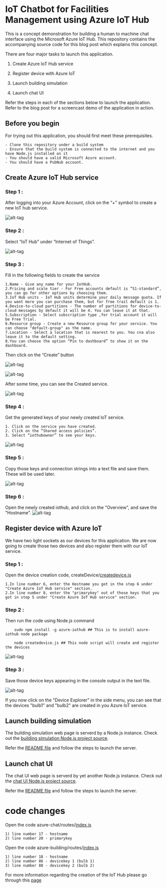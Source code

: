 # IoT Chatbot for Facilities Management using Azure IoT Hub

This is a concept demonstration for building a human to machine chat interface using the Microsoft Azure IoT Hub.
This repository contains the accompanying source code for this blog post which explains this concept.

There are four major tasks to launch this application. 

1. Create Azure IoT Hub service

2. Register device with Azure IoT

3. Launch building simulation

4. Launch chat UI

Refer the steps in each of the sections below to launch the application. Refer to the blog post for a screencast demo of the application in action. 


## Before you begin

For trying out this application, you should first meet these prerequisites. 

	- Clone this repository under a build system
	- Ensure that the build system is connected to the internet and you have Node.js installed on it
	- You should have a valid Microsoft Azure account.
	- You should have a PubNub account.

## Create Azure IoT Hub service

### Step 1 : 
After logging into your Azure Account, click on the “+” symbol to create a new IoT hub service. 

![alt-tag](https://github.com/shyampurk/bldg-mgmt-azure-iot/blob/master/screenshots/azure/acb_1.png)

### Step 2 :
Select “IoT Hub” under “Internet of Things”.

![alt-tag](https://github.com/shyampurk/bldg-mgmt-azure-iot/blob/master/screenshots/azure/acb_2.png)

### Step 3 : 
Fill in the following fields to create the service

	1.Name - Give any name for your IotHub.
	2.Pricing and scale tier - For Free accounts default is “S1-standard”, you can go for other options by choosing them.
	3.IoT Hub units - IoT Hub units determine your daily message quota. If you want more you can purchase them, but for free trail default is 1.
	4.Device-to-cloud partitions - The number of partitions for device-to-cloud messages by default it will be 4. You can leave it at that.
	5.Subscription - Select subscription type ,for trial account it will be Free Trial.
	6.Resource group - Create a new Resource group for your service. You can choose "default-group" as the name.
	7.Location - Select a location that is nearest to you. You cna also leave it to the default setting.
	8.You can choose the option “Pin to dashboard” to show it on the dashboard.
	
Then click on the “Create” button

![alt-tag](https://github.com/shyampurk/bldg-mgmt-azure-iot/blob/master/screenshots/azure/acb_3.png)

![alt-tag](https://github.com/shyampurk/bldg-mgmt-azure-iot/blob/master/screenshots/azure/acb_4.png)


After some time, you can see the Created service.

![alt-tag](https://github.com/shyampurk/bldg-mgmt-azure-iot/blob/master/screenshots/azure/acb_5.png)


### Step 4 : 
Get the generated keys of your newly created IoT service. 
	
	1. Click on the service you have created.
	2. Click on the “Shared access policies”.
	3. Select “iothubowner” to see your keys.

![alt-tag](https://github.com/shyampurk/bldg-mgmt-azure-iot/blob/master/screenshots/azure/acb_6.png)

### Step 5 : 
Copy those keys and connection strings into a text file and save them. These will be used later.

![alt-tag](https://github.com/shyampurk/bldg-mgmt-azure-iot/blob/master/screenshots/azure/acb_7.png)


### Step 6 : 
Open the newly created iothub, and click on the "Overview", and save the "Hostname".
![alt-tag](https://github.com/shyampurk/bldg-mgmt-azure-iot/blob/master/screenshots/azure/acb_8.png)


## Register device with Azure IoT

We have two light sockets as our devices for this application. We are now going to create those two devices and also register them with our IoT service. 

### Step 1 : 
Open the device creation code, createDevice/[createdevice.js](https://github.com/shyampurk/bldg-mgmt-azure-iot/blob/master/createDevice/createdevice.js)

	1.In line number 6, enter the Hostname you got in the step 6 under "Create Azure IoT Hub service" section.
	2.In line number 8, enter the "primarykey" out of those keys that you got in step 5 under "Create Azure IoT Hub service" section.

### Step 2 : 
Then run the code using Node.js command

		sudo npm install -g azure-iothub ## This is to install azure-iothub node package 

		node createdevice.js ## This node script will create and register the devices 

![alt-tag](https://github.com/shyampurk/bldg-mgmt-azure-iot/blob/master/screenshots/code/azc1.png)

### Step 3 : 
Save those device keys appearing in the console output in the text file.

![alt-tag](https://github.com/shyampurk/bldg-mgmt-azure-iot/blob/master/screenshots/azure/acb_9.png)
 
If you now click on the "Device Explorer" in the side menu, you can see that the devices "bulb1" and "bulb2" are created in you Azure IoT service.

## Launch building simulation

The building simulation web page is serverd by a Node.js instance. Check out the [building simulation Node.js project source](https://github.com/shyampurk/bldg-mgmt-azure-iot/tree/master/azure-building).

Refer the [README file](https://github.com/shyampurk/bldg-mgmt-azure-iot/blob/master/azure-building/README.md) and follow the steps to launch the server. 

## Launch chat UI

The chat UI web page is serverd by yet another Node.js instance. Check out the [chat UI Node.js project source](https://github.com/shyampurk/bldg-mgmt-azure-iot/tree/master/azure-chat).

Refer the [README file](https://github.com/shyampurk/bldg-mgmt-azure-iot/blob/master/azure-building/README.md) and follow the steps to launch the server.



# code changes

Open the code azure-chat/routes/[index.js](https://github.com/shyampurk/bldg-mgmt-azure-iot/blob/master/azure-chat/routes/index.js)

	1) line number 17 - hostname
	2) line number 20 - primarykey
	
Open the code azure-building/routes/[index.js](https://github.com/shyampurk/bldg-mgmt-azure-iot/blob/master/azure-building/routes/index.js)

	1) line number 18 - hostname
	2) line number 86 - devicekey 1 (bulb 1)
	3) line number 88 - devicekey 2 (bulb 2)


For more information regarding the creation of the IoT Hub please go through this [page](https://docs.microsoft.com/en-us/azure/iot-hub/iot-hub-node-node-getstarted)



